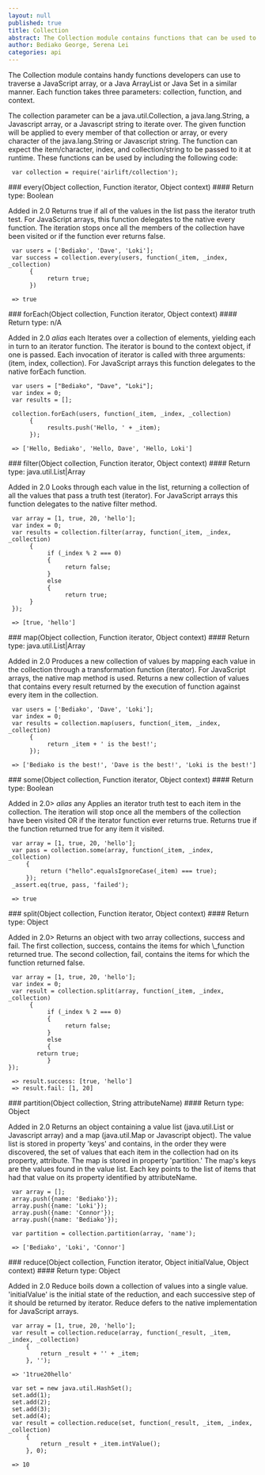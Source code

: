 ```yaml
---
layout: null
published: true
title: Collection
abstract: The Collection module contains functions that can be used to traverse and process JavaScript arrays and Java collections in the same manner.
author: Bediako George, Serena Lei
categories: api
---
```


The Collection module contains handy functions developers can use to traverse a JavaScript array, or a Java ArrayList or Java Set in a similar manner. Each function takes three parameters: collection, function, and context.

The collection parameter can be a java.util.Collection, a java.lang.String, a Javascript array, or a Javascript string to iterate over. The given function will be applied to every member of that collection or array, or every character of the java.lang.String or Javascript string. The function can expect the item/character, index, and collection/string to be passed to it at runtime.
These functions can be used by including the following code:

     var collection = require('airlift/collection');


<p id="every"></p>
### every(Object collection, Function iterator, Object context)
#### Return type: Boolean

<p> <label class="new">Added in 2.0</label>
Returns true if all of the values in the list pass the iterator truth test. For JavaScript arrays, this function delegates to the native every function. The iteration stops once all the members of the collection have been visited or if the function ever returns false.
</p>


     var users = ['Bediako', 'Dave', 'Loki'];
     var success = collection.every(users, function(_item, _index, _collection)
          {
               return true;
          })

     => true


<p id="forEach"></p>
### forEach(Object collection, Function iterator, Object context)
#### Return type: n/A

<p> <label class="new">Added in 2.0</label> <label class="alias"><em>alias</em> each</label>
Iterates over a collection of elements, yielding each in turn to an iterator function. The iterator is bound to the context object, if one is passed. Each invocation of iterator is called with three arguments: (item, index, collection). For JavaScript arrays this function delegates to the native forEach function.
</p>


     var users = ["Bediako", "Dave", "Loki"];
     var index = 0;
     var results = [];
 
     collection.forEach(users, function(_item, _index, _collection)
          {
               results.push('Hello, ' + _item);
          });

     => ['Hello, Bediako', 'Hello, Dave', 'Hello, Loki']


<p id="filter"></p>
### filter(Object collection, Function iterator, Object context)
#### Return type: java.util.List|Array

<p> <label class="new">Added in 2.0</label>
Looks through each value in the list, returning a collection of all the values that pass a truth test (iterator). For JavaScript arrays this function delegates to the native filter method.
</p>


     var array = [1, true, 20, 'hello'];
     var index = 0;
     var results = collection.filter(array, function(_item, _index, _collection)
          {
               if (_index % 2 === 0)
               {
                    return false;
               }
               else
               {
                    return true;
          }
     });

     => [true, 'hello']


<p id="col_map"></p>
### map(Object collection, Function iterator, Object context)
#### Return type: java.util.List|Array

<p> <label class="new">Added in 2.0</label>
Produces a new collection of values by mapping each value in the collection through a transformation function (iterator). For JavaScript arrays, the native map method is used. Returns a new collection of values that contains every result returned by the execution of function against every item in the collection.
</p>


     var users = ['Bediako', 'Dave', 'Loki'];
     var index = 0;
     var results = collection.map(users, function(_item, _index, _collection)
          {
               return _item + ' is the best!';
          });

     => ['Bediako is the best!', 'Dave is the best!', 'Loki is the best!']



<p id="some"></p>
### some(Object collection, Function iterator, Object context)
#### Return type: Boolean

<p> <label class="new">Added in 2.0></label> <label class="alias"><em>alias</em> any</label>
Applies an iterator truth test to each item in the collection. The iteration will stop once all the members of the collection have been visited OR if the iterator function ever returns true. Returns true if the function returned true for any item it visited.
</p>


     var array = [1, true, 20, 'hello'];
     var pass = collection.some(array, function(_item, _index, _collection)
         {
             return ("hello".equalsIgnoreCase(_item) === true);
         });
     _assert.eq(true, pass, 'failed');

     => true


<p id="split"></p>
### split(Object collection, Function iterator, Object context)
#### Return type: Object

<p> <label class="new">Added in 2.0></label>
Returns an object with two array collections, success and fail.  The first collection, success, contains the items for which \_function returned true. The second collection, fail, contains the items for which the function returned false.
</p>


     var array = [1, true, 20, 'hello'];
     var index = 0;
     var result = collection.split(array, function(_item, _index, _collection)
          {
               if (_index % 2 === 0)
               {
                    return false;
               }
               else
               {
		    return true;
               }
	});

     => result.success: [true, 'hello']
     => result.fail: [1, 20]


<p id="partition"></p>
### partition(Object collection, String attributeName)
#### Return type: Object

<p> <label class="new">Added in 2.0</label>
Returns an object containing a value list (java.util.List or Javascript array) and a map (java.util.Map or Javascript object).  The value list is stored in property 'keys' and contains, in the order they were discovered, the set of values that each item in the collection had on its property, attribute.  The map is stored in property 'partition.' The map's keys are the values found in the value list.  Each key points to the list of items that had that value on its property identified by attributeName.
</p>

     var array = [];	
     array.push({name: 'Bediako'});
     array.push({name: 'Loki'});
     array.push({name: 'Connor'});
     array.push({name: 'Bediako'});

     var partition = collection.partition(array, 'name');

     => ['Bediako', 'Loki', 'Connor']


<p id="col_reduce"></p>
### reduce(Object collection, Function iterator, Object initialValue, Object context)
#### Return type: Object

<p> <label class="new">Added in 2.0</label>
Reduce boils down a collection of values into a single value. 'initialValue' is the initial state of the reduction, and each successive step of it should be returned by iterator. Reduce defers to the native implementation for JavaScript arrays.
</p>


     var array = [1, true, 20, 'hello'];
     var result = collection.reduce(array, function(_result, _item, _index, _collection)
         {
             return _result + '' + _item;
         }, '');

     => '1true20hello'

     var set = new java.util.HashSet();
     set.add(1);
     set.add(2);
     set.add(3);
     set.add(4);
     var result = collection.reduce(set, function(_result, _item, _index, _collection)
         {
             return _result + _item.intValue();
         }, 0);

     => 10
